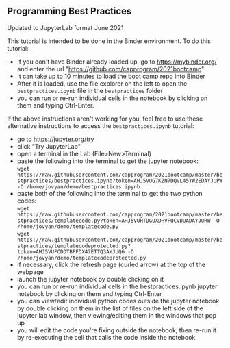 ## Programming Best Practices

Updated to JupyterLab format June 2021

This tutorial is intended to be done in the Binder environment. To do this tutorial:
 * If you don't have Binder already loaded up, go to https://mybinder.org/ and enter the url "https://github.com/capprogram/2021bootcamp"
 * It can take up to 10 minutes to load the boot camp repo into Binder
 * After it is loaded, use the file explorer on the left to open the `bestpractices.ipynb` file in the `bestpractices` folder
 * you can run or re-run individual cells in the notebook by clicking on them and typing Ctrl-Enter. 

If the above instructions aren't working for you, feel free to use these alternative instructions to access the `bestpractices.ipynb` tutorial:

 * go to https://jupyter.org/try
 * click "Try JupyterLab"
 * open a terminal in the Lab (File>New>Terminal)
 * paste the following into the terminal to get the jupyter notebook:<br/>
  `wget https://raw.githubusercontent.com/capprogram/2021bootcamp/master/bestpractices/bestpractices.ipynb?token=AHJ5VUG7KZN7DQVL45YW2EDAYJUPW -O /home/jovyan/demo/bestpractices.ipynb`
 * paste both of the following into the terminal to get the two python codes:<br/>
  `wget https://raw.githubusercontent.com/capprogram/2021bootcamp/master/bestpractices/templatecode.py?token=AHJ5VUHTDGUXDHVFQCVDUADAYJURW -O /home/jovyan/demo/templatecode.py` <br>
  `wget https://raw.githubusercontent.com/capprogram/2021bootcamp/master/bestpractices/templatecodeprotected.py?token=AHJ5VUFCDDTBPFDX47ETTQ3AYJUQ6 -O /home/jovyan/demo/templatecodeprotected.py`
 * if necessary, click the refresh page (curled arrow) at the top of the webpage
 * launch the jupyter notebook by double clicking on it
 * you can run or re-run individual cells in the bestpractices.ipynb jupyter notebook by clicking on them and typing Ctrl-Enter
 * you can view/edit individual python codes outside the jupyter notebook by double clicking on them in the list of files on the left side of the jupyter lab window, then viewing/editing them in the windows that pop up
 * you will edit the code you're fixing outside the notebook, then re-run it by re-executing the cell that calls the code inside the notebook
